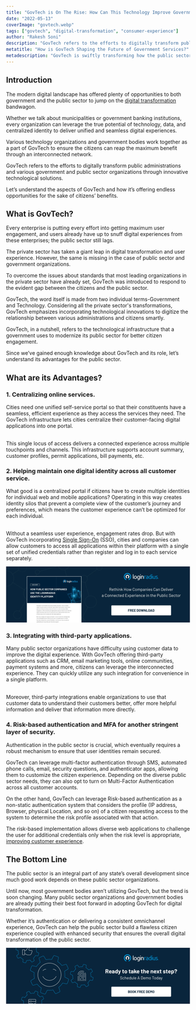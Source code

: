 ```yaml
---
title: "GovTech is On The Rise: How Can This Technology Improve Government Services?"
date: "2022-05-13"
coverImage: "govtech.webp"
tags: ["govtech", "digital-transformation", "consumer-experience"]
author: "Rakesh Soni"
description: "GovTech refers to the efforts to digitally transform public administrations and various government and public sector organizations through innovative technological solutions. This post will help you understand the aspects of GovTech and how it’s offering endless opportunities for the sake of citizens’ benefits."
metatitle: "How is GovTech Shaping the Future of Government Services?"
metadescription: "GovTech is swiftly transforming how the public sector and government organizations connect and deliver a seamless experience to citizens. Read on to know more."
---
```


## Introduction

The modern digital landscape has offered plenty of opportunities to both government and the public sector to jump on the [digital transformation](https://www.loginradius.com/blog/identity/what-is-digital-transformation/) bandwagon.

Whether we talk about municipalities or government banking institutions, every organization can leverage the true potential of technology, data, and centralized identity to deliver unified and seamless digital experiences. 

Various technology organizations and government bodies work together as a part of GovTech to ensure the citizens can reap the maximum benefit through an interconnected network. 

GovTech refers to the efforts to digitally transform public administrations and various government and public sector organizations through innovative technological solutions. 

Let’s understand the aspects of GovTech and how it’s offering endless opportunities for the sake of citizens’ benefits. 


## What is GovTech? 

Every enterprise is putting every effort into getting maximum user engagement, and users already have up to snuff digital experiences from these enterprises; the public sector still lags. 

The private sector has taken a giant leap in digital transformation and user experience. However, the same is missing in the case of public sector and government organizations. 

To overcome the issues about standards that most leading organizations in the private sector have already set, GovTech was introduced to respond to the evident gap between the citizens and the public sector. 

GovTech, the word itself is made from two individual terms-Government and Technology. Considering all the private sector's transformations, GovTech emphasizes incorporating technological innovations to digitize the relationship between various administrations and citizens smartly. 

GovTech, in a nutshell, refers to the technological infrastructure that a government uses to modernize its public sector for better citizen engagement. 

Since we’ve gained enough knowledge about GovTech and its role, let’s understand its advantages for the public sector. 


## What are its Advantages?


### 1. Centralizing online services.

Cities need one unified self-service portal so that their constituents have a seamless, efficient experience as they access the services they need. The GovTech infrastructure lets cities centralize their customer-facing digital applications into one portal.

 \
This single locus of access delivers a connected experience across multiple touchpoints and channels. This infrastructure supports account summary, customer profiles, permit applications, bill payments, etc. 


### 2. Helping maintain one digital identity across all customer service.

What good is a centralized portal if citizens have to create multiple identities for individual web and mobile applications? Operating in this way creates identity silos that prevent a complete view of the customer’s journey and preferences, which means the customer experience can’t be optimized for each individual.

 \
Without a seamless user experience, engagement rates drop. But with GovTech incorporating [Single Sign-On](https://www.loginradius.com/single-sign-on/) (SSO),  cities and companies can allow customers to access all applications within their platform with a single set of unified credentials rather than register and log in to each service separately. 

[![public-sector-ds](public-sector-ds.webp)](https://www.loginradius.com/resource/how-public-sector-companies-use-the-loginradius-identity-platform/)


### 3. Integrating with third-party applications.

Many public sector organizations have difficulty using customer data to improve the digital experience.  With GovTech offering third-party applications such as CRM, email marketing tools, online communities, payment systems and more, citizens can leverage the interconnected experience. They can quickly utilize any such integration for convenience in a single platform.  

 \
Moreover, third-party integrations enable organizations to use that customer data to understand their customers better, offer more helpful information and deliver that information more directly.


### 4. Risk-based authentication and MFA for another stringent layer of security.

Authentication in the public sector is crucial, which eventually requires a robust mechanism to ensure that user identities remain secured.

GovTech can leverage multi-factor authentication through SMS, automated phone calls, email, security questions, and authenticator apps, allowing them to customize the citizen experience. Depending on the diverse public sector needs, they can also opt to turn on Multi-Factor Authentication across all customer accounts.

On the other hand, GovTech can leverage Risk-based authentication as a non-static authentication system that considers the profile (IP address, Browser, physical Location, and so on) of a citizen requesting access to the system to determine the risk profile associated with that action.

The risk-based implementation allows diverse web applications to challenge the user for additional credentials only when the risk level is appropriate, [improving customer experience](https://www.loginradius.com/blog/identity/improving-customer-experience-public-sector/). 


## The Bottom Line 

The public sector is an integral part of any state’s overall development since much good work depends on these public sector organizations. 

Until now, most government bodies aren’t utilizing GovTech, but the trend is soon changing. Many public sector organizations and government bodies are already putting their best foot forward in adopting GovTech for digital transformation. 

Whether it’s authentication or delivering a consistent omnichannel experience, GovTech can help the public sector build a flawless citizen experience coupled with enhanced security that ensures the overall digital transformation of the public sector.




[![book-a-demo-loginradius-banner](../../assets/book-a-demo-loginradius.webp)](https://www.loginradius.com/contact-us?utm_source=blog&utm_medium=web&utm_campaign=govtech-shaping-future-gov-services)
